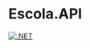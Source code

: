 # Escola.API

[![.NET](https://github.com/Vitor-Lassen/M3S01-Escola-Api/actions/workflows/dotnet.yml/badge.svg)](https://github.com/Vitor-Lassen/M3S01-Escola-Api/actions/workflows/dotnet.yml)
